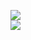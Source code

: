 [![](https://img.shields.io/badge/Made%20With-Github%20Spray-lightgrey.svg?style=for-the-badge&logo=github)](https://github.com/Annihil/github-spray#484)  
[![](https://i.imgur.com/2DrTn0Z.gif)](https://github.com/Annihil/github-spray)